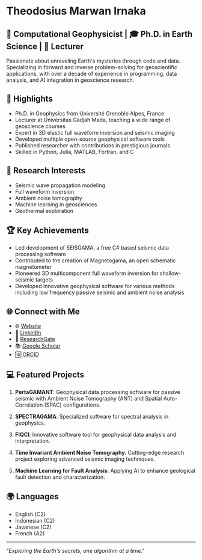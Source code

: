 # Theodosius Marwan Irnaka

## 🌋 Computational Geophysicist | 🎓 Ph.D. in Earth Science | 🏫 Lecturer

Passionate about unraveling Earth's mysteries through code and data. Specializing in forward and inverse problem-solving for geoscientific applications, with over a decade of experience in programming, data analysis, and AI integration in geoscience research.

## 🚀 Highlights

- Ph.D. in Geophysics from Université Grenoble Alpes, France
- Lecturer at Universitas Gadjah Mada, teaching a wide range of geoscience courses
- Expert in 3D elastic full waveform inversion and seismic imaging
- Developed multiple open-source geophysical software tools
- Published researcher with contributions in prestigious journals
- Skilled in Python, Julia, MATLAB, Fortran, and C

## 🔬 Research Interests

- Seismic wave propagation modeling
- Full waveform inversion
- Ambient noise tomography
- Machine learning in geosciences
- Geothermal exploration

## 🏆 Key Achievements

- Led development of SEISGAMA, a free C# based seismic data processing software
- Contributed to the creation of Magnetogama, an open schematic magnetometer
- Pioneered 3D multicomponent full waveform inversion for shallow-seismic targets
- Developed innovative geophysical software for various methods including low frequency passive seismic and ambient noise analysis

## 🌐 Connect with Me

- 🌐 [Website](https://acadstaff.ugm.ac.id//irnaka)
- 💼 [LinkedIn](https://linkedin.com/in/irnaka)
- 🔬 [ResearchGate](https://researchgate.net/profile/irnaka)
- 📚 [Google Scholar]([https://scholar.google.com/citations?user=irnaka](https://scholar.google.com/citations?user=N9EZjkwAAAAJ&hl=en&oi=ao))
- 🆔 [ORCID](https://orcid.org/0000-0002-0040-5142)

## 💻 Featured Projects

1. **PertaGAMANT**: Geophysical data processing software for passive seismic with Ambient Noise Tomography (ANT) and Spatial Auto-Correlation (SPAC) configurations.

2. **SPECTRAGAMA**: Specialized software for spectral analysis in geophysics.

3. **FIQCI**: Innovative software tool for geophysical data analysis and interpretation.

4. **Time Invariant Ambient Noise Tomography**: Cutting-edge research project exploring advanced seismic imaging techniques.

5. **Machine Learning for Fault Analysis**: Applying AI to enhance geological fault detection and characterization.

## 🌍 Languages

- English (C2)
- Indonesian (C2)
- Javanese (C2)
- French (A2)

---

*"Exploring the Earth's secrets, one algorithm at a time."*
